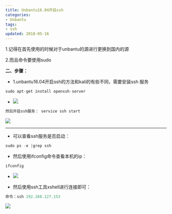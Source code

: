 ```yaml
---
title: Unbantu16.04开启ssh
categories:
- Unbantu
tags:
- ssh
updated: 2018-05-16
---
```


1.记得在首先使用的时候对于unbantu的源进行更换到国内的源

2.而且命令要使用sudo 

 

 


 **二、步骤：**


 - 1.unbantu16.04开启ssh的方法和kali的有些不同，需要安装ssh 服务 

   

   


```Java
sudo apt-get install openssh-server
```

- <img src="{{ site.url }}/assets//blog_images/unbantu开启shh01.png" />
```Java
然后开启ssh服务： service ssh start
```

<img src="{{ site.url }}/assets//blog_images/unbantu开启shh02.png" />

---

 - 可以查看ssh服务是否启动：

   

   

 ```Java
 sudo ps -e |grep ssh
 ```
 - 然后使用ifconfig命令查看本机的ip：

   

```Java
ifconfig
```
 - <img src="{{ site.url }}/assets//blog_images/unbantu开启shh03.png" />

 - 然后使用ssh工具xshell进行连接即可：

   

```Java
命令：ssh 192.168.127.153
```
<img src="{{ site.url }}/assets//blog_images/unbantu开启shh04.png" />



​
